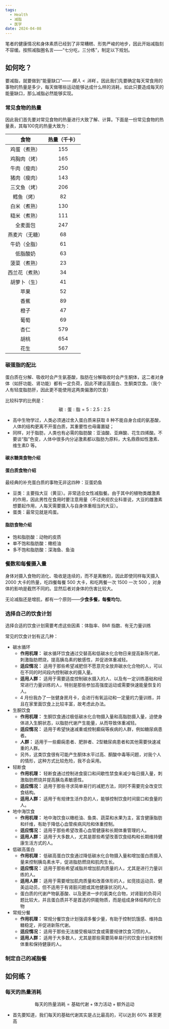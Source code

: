 ```yaml
---
tags:
  - Health
  - 减脂
  - 医学
date: 2024-04-08
---
```

笔者的健康情况和身体素质已经到了非常糟糕、形势严峻的地步，因此开始减脂刻不容缓。按照减脂圈名言——“七分吃，三分练”，制定以下规划。

## 如何吃？

要减脂，就要做到“能量缺口”—— $摄入<消耗$ 。因此我们先要确定每天常食用的事物的热量是多少，每天做哪些运动能够达成什么样的消耗，如此只要造成每天的能量缺口，那么减脂必然能够实现。

### 常见食物的热量

因此我们首先要对常见食物的热量进行大致了解、计算。下面是一份常见食物的热量表，其每100克的热量大致为：

|   食物    | 热量（千卡） |
| :-----: | :----: |
| 鸡蛋（煮熟）  |  155   |
| 鸡胸肉（烤）  |  165   |
| 牛肉（瘦肉）  |  250   |
| 猪肉（瘦肉）  |  143   |
| 三文鱼（烤）  |  206   |
|  鳕鱼（烤）  |   82   |
| 白米（煮熟）  |  130   |
| 糙米（煮熟）  |  111   |
|  全麦面包   |  247   |
| 燕麦片（无糖） |   68   |
| 牛奶（全脂）  |   61   |
|  低脂酸奶   |   63   |
| 菠菜（煮熟）  |   23   |
| 西兰花（煮熟） |   34   |
| 胡萝卜（生）  |   41   |
|   苹果    |   52   |
|   香蕉    |   89   |
|   橙子    |   47   |
|   葡萄    |   69   |
|   杏仁    |  579   |
|   胡桃    |  654   |
|   花生    |  567   |

### 碳蛋脂的配比

蛋白质在分解、吸收时会产生氨基酸，脂肪在分解吸收时会产生酮体，这二者对身体（如肝功能、肾功能）都有一定负荷，因此不建议高蛋白、生酮类饮食。（我个人有轻度脂肪肝，因此更不能使用这两类偏激的饮食）

比较科学的比例是：
$$
\text{碳}:\text{蛋}:\text{脂}=5:2.5:2.5
$$
- 高中生物学过，人类必须通过舍入蛋白质来获取 8 种不能自身合成的氨基酸，人体的结构更离不开蛋白质，其重要性也毋庸置疑；
- 同样，对于脂肪，人类也有必需的脂肪酸：亚油酸、亚麻酸、花生四烯酸。不要谈“脂”色变，人体中很多内分泌激素都以脂肪为原料，大名鼎鼎如性激素、维生素D 等。

#### 碳水糖类食物介绍

#### 蛋白质食物介绍

最经典的补充蛋白质的事物无非这四种：豆蛋奶鱼
- 豆类：主要指大豆（黄豆）。非常适合女性减脂餐。由于其中的植物类雌激素的作用，因此男性在食用时要注意用量（不过央视农业科普说，大豆的雌激素想要起作用，人每天需要摄入与自身体重相当的大豆）。
- 蛋类：最常见就是鸡蛋。

#### 脂肪食物介绍

- 饱和脂肪酸：动物的皮质
- 单不饱和脂肪酸：橄榄油
- 多不饱和脂肪酸：深海鱼、鱼油

### 餐数和每餐摄入量

身体对摄入食物的消化、吸收是连续的，而不是离散的，因此即使同样每天摄入 2000 大卡的热量，吃四餐每餐 500 大卡，和吃两餐一次 1500 一次 500 ，对身体的影响是截然不同的。显然后者对身体的伤害比较大。

无论减脂还是增肌，都有一个原则——**少食多餐，每餐均匀**。

### 选择自己的饮食计划

选择合适的饮食计划需要考虑这些因素：体脂率、BMI 指数、有无力量训练

常见的饮食计划有这几种：
- 碳水循环
	- **作用机理：** 碳水循环饮食通过交替高和低碳水化合物日来提高新陈代谢，刺激脂肪燃烧，提高胰岛素的敏感性，并促进体重减轻。
	- **适应情况：** 适用于那些希望减肥但不愿意完全放弃碳水化合物的人，可以在不同的时间段内控制碳水的摄入量。
	- **适用人群：** 适用于需要适度控制碳水摄入的人、以及有一定训练基础和经常进行力量训练的人，特别是那些参加高强度运动或需要快速能量恢复的人。
	- 4 月份我办了一张健身房月卡，会进行有氧运动和一定量的力量训练，并且在家里面饮食上比较丰富，故考虑此办法。
- 生酮饮食
	- **作用机理：** 生酮饮食通过极低碳水化合物摄入量和高脂肪摄入量，迫使身体进入生酮状态，以脂肪代谢产生能量，从而导致体重减轻。
	- **适应情况：** 适用于希望快速减重或控制癫痫等疾病的人群，例如糖尿病患者。
	- **人群：** 适用于一些癫痫患者、肥胖者、2型糖尿病患者和其他需要快速减重的人群。
	- 另外，这类饮食很有可能产生酮体水平过高、酮酸中毒等问题，对我个人的情形，这种方式比较危险，我不会采用。
- 轻断食
	- **作用机理：** 轻断食通过控制进食窗口和间歇性禁食来减少每日摄入量，刺激脂肪燃烧并提高胰岛素敏感性。
	- **适应情况：** 适用于那些寻求简单易行的减肥方法，同时不需要完全改变饮食结构。
	- **适用人群：** 适用于有规律生活作息的人，能够控制饮食时间窗口和食量的人。
- 地中海饮食
	- **作用机理：** 地中海饮食以橄榄油、鱼类、蔬菜和水果为主，富含健康脂肪和纤维，有助于降低心血管疾病风险和体重控制。
	- **适应情况：** 适用于那些希望改善心血管健康和长期体重管理的人。
	- **适用人群：** 适用于大多数人，尤其是那些希望改善饮食结构和长期维持健康生活方式的人。
- 低碳高蛋白
	- **作用机理：** 低碳高蛋白饮食通过降低碳水化合物摄入量和增加蛋白质摄入量来控制胰岛素水平，促进脂肪燃烧和肌肉生长。
	- **适应情况：** 适用于那些希望减脂并增加肌肉质量的人，尤其是进行力量训练的人。
	- **适用人群：** 适用于需要增加肌肉质量和改善体形的人，如竞技运动员、健美运动员，但不适用于有肾脏问题或其他健康状况的人。
	- 蛋白质的代谢产物氨基酸、以及更进一步的氨类化合物，对肾脏的负荷问题比较大，并且蛋白质并不是首选的供能物质，而是组成身体结构的化合物
- 常规分餐
	- **作用机理：** 常规分餐饮食计划强调多餐少量，有助于控制饥饿感、维持血糖稳定，并促进新陈代谢。
	- **适应情况：** 适用于那些无法接受极端饮食或需要规律饮食习惯的人。
	- **适用人群：** 适用于大多数人，尤其是那些需要简单易行的饮食计划来控制体重和保持健康的人。

### 制定自己的减脂餐



## 如何练？

### 每天的热量消耗

$$
\text{每天的热量消耗}=\text{基础代谢}+\text{体力活动}+\text{额外运动}
$$

- 首先要知道，我们每天的基础代谢其实是占比最高的，可以达到 60% 甚至更高